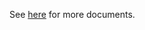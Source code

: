See [here](https://github.com/kcl-lang/modules/blob/main/k8s/1.28/docs/README.md) for more documents.
